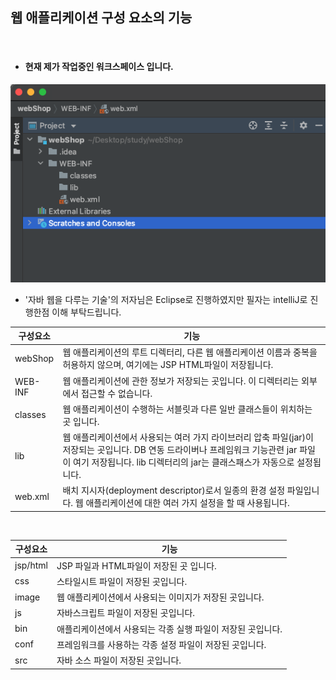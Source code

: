 ## 웹 애플리케이션 구성 요소의 기능

<br>

* #### 현재 제가 작업중인 워크스페이스 입니다.
![workSpace](/img/directory.png)

* '자바 웹을 다루는 기술'의 저자님은 Eclipse로 진행하였지만 필자는 intelliJ로 진행한점 이해 부탁드립니다.

|구성요소|기능|
|------|---|
|webShop|웹 애플리케이션의 루트 디렉터리, 다른 웹 애플리케이션 이름과 중복을 허용하지 않으며, 여기에는 JSP HTML파일이 저장됩니다.|
|WEB-INF|웹 애플리케이션에 관한 정보가 저장되는 곳입니다. 이 디렉터리는 외부에서 접근할 수 없습니다.|
|classes|웹 애플리케이션이 수행하는 서블릿과 다른 일반 클래스들이 위치하는 곳 입니다.|
|lib|웹 애플리케이션에서 사용되는 여러 가지 라이브러리 압축 파일(jar)이 저장되는 곳입니다. DB 연동 드라이버나 프레임워크 기능관련 jar 파일이 여기 저장됩니다. lib 디렉터리의 jar는 클래스패스가 자동으로 설정됩니다.|
|web.xml|배치 지시자(deployment descriptor)로서 일종의 환경 설정 파일입니다. 웹 애플리케이션에 대한 여러 가지 설정을 할 때 사용됩니다.|

<br>

|구성요소|기능|
|------|---|
|jsp/html|JSP 파일과 HTML파일이 저장된 곳 입니다.|
|css|스타일시트 파일이 저장된 곳입니다.|
|image|웹 애플리케이션에서 사용되는 이미지가 저장된 곳입니다.|
|js|자바스크립트 파일이 저장된 곳입니다.|
|bin|애플리케이션에서 사용되는 각종 실행 파일이 저장된 곳입니다.|
|conf|프레임워크를 사용하는 각종 설정 파일이 저장된 곳입니다.|
|src|자바 소스 파일이 저장된 곳입니다.|

